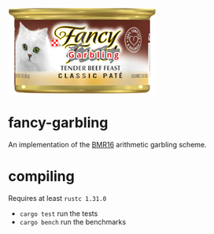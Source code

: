 ![fancy garbling logo](logo.png)

# fancy-garbling
An implementation of the [BMR16](https://eprint.iacr.org/2016/969) arithmetic garbling scheme.

# compiling
Requires at least `rustc 1.31.0` 

* `cargo test` run the tests
* `cargo bench` run the benchmarks
